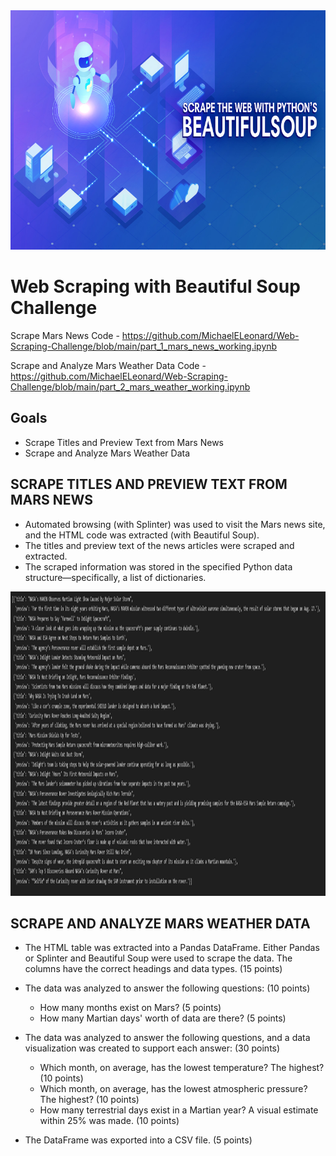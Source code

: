 <img src="Pics/Header.png" width="796" height="383">

# Web Scraping with Beautiful Soup Challenge
Scrape Mars News Code - https://github.com/MichaelELeonard/Web-Scraping-Challenge/blob/main/part_1_mars_news_working.ipynb

Scrape and Analyze Mars Weather Data Code - https://github.com/MichaelELeonard/Web-Scraping-Challenge/blob/main/part_2_mars_weather_working.ipynb

## Goals
* Scrape Titles and Preview Text from Mars News
* Scrape and Analyze Mars Weather Data

## SCRAPE TITLES AND PREVIEW TEXT FROM MARS NEWS

* Automated browsing (with Splinter) was used to visit the Mars news site, and the HTML code was extracted (with Beautiful Soup).
* The titles and preview text of the news articles were scraped and extracted.
* The scraped information was stored in the specified Python data structure—specifically, a list of dictionaries.
<img src="Pics/Results list A.png" width="1330" height="487">




## SCRAPE AND ANALYZE MARS WEATHER DATA
* The HTML table was extracted into a Pandas DataFrame. Either Pandas or Splinter and Beautiful Soup were used to scrape the data. The columns have the correct headings and data types. (15 points)
* The data was analyzed to answer the following questions: (10 points)
  * How many months exist on Mars? (5 points)
  * How many Martian days' worth of data are there? (5 points)

 
* The data was analyzed to answer the following questions, and a data visualization was created to support each answer: (30 points)
  * Which month, on average, has the lowest temperature? The highest? (10 points)
  * Which month, on average, has the lowest atmospheric pressure? The highest? (10 points)
  * How many terrestrial days exist in a Martian year? A visual estimate within 25% was made. (10 points)
* The DataFrame was exported into a CSV file. (5 points)

